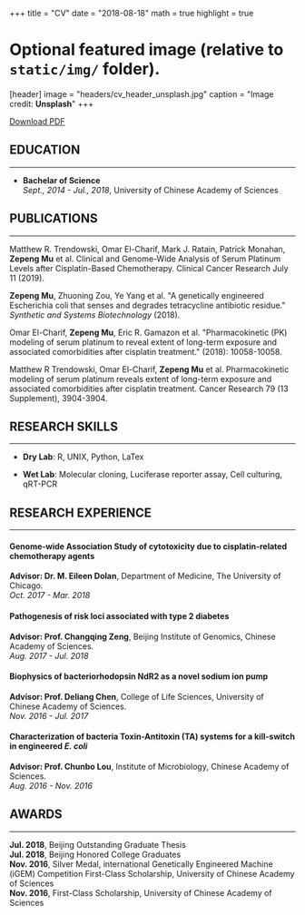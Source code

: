 +++
title = "CV"
date = "2018-08-18"
math = true
highlight = true

# Optional featured image (relative to `static/img/` folder).
[header]
image = "headers/cv_header_unsplash.jpg"
caption = "Image credit: **Unsplash**"
+++

[Download PDF](/files/cv.pdf)

## EDUCATION
---
* **Bachelar of Science**  
	*Sept., 2014 - Jul., 2018*, University of Chinese Academy of Sciences

## PUBLICATIONS
---
Matthew R. Trendowski, Omar El-Charif, Mark J. Ratain, Patrick Monahan, **Zepeng Mu** et al. Clinical and Genome-Wide Analysis of Serum Platinum Levels after Cisplatin-Based Chemotherapy. Clinical Cancer Research July 11 (2019).

**Zepeng Mu**, Zhuoning Zou, Ye Yang et al. "A genetically engineered Escherichia coli that senses and degrades tetracycline antibiotic residue." *Synthetic and Systems Biotechnology* (2018).

Omar El-Charif, **Zepeng Mu**, Eric R. Gamazon et al. "Pharmacokinetic (PK) modeling of serum platinum to reveal extent of long-term exposure and associated comorbidities after cisplatin treatment." (2018): 10058-10058.

Matthew R Trendowski, Omar El-Charif, **Zepeng Mu** et al. Pharmacokinetic modeling of serum platinum reveals extent of long-term exposure and associated comorbidities after cisplatin treatment. Cancer Research 79 (13 Supplement), 3904-3904.



## RESEARCH SKILLS
---
* **Dry Lab**: R, UNIX, Python, LaTex

* **Wet Lab**: Molecular cloning, Luciferase reporter assay, Cell culturing, qRT-PCR

## RESEARCH EXPERIENCE
---
#### Genome-wide Association Study of cytotoxicity due to cisplatin-related chemotherapy agents

**Advisor: Dr. M. Eileen Dolan**, Department of Medicine, The University of Chicago.  
	*Oct. 2017 - Mar. 2018*

#### Pathogenesis of risk loci associated with type 2 diabetes

**Advisor: Prof. Changqing Zeng**, Beijing Institute of Genomics, Chinese Academy of Sciences.  
	*Aug. 2017 - Jul. 2018*

#### Biophysics of bacteriorhodopsin NdR2 as a novel sodium ion pump

**Advisor: Prof. Deliang Chen**, College of Life Sciences, University of Chinese Academy of Sciences.  
	*Nov. 2016 - Jul. 2017*

#### Characterization of bacteria Toxin-Antitoxin (TA) systems for a kill-switch in engineered *E. coli*

**Advisor: Prof. Chunbo Lou**, Institute of Microbiology, Chinese Academy of Sciences.  
	*Aug. 2016 - Nov. 2016*

## AWARDS
---
**Jul. 2018**, Beijing Outstanding Graduate Thesis  
**Jul. 2018**, Beijing Honored College Graduates  
**Nov. 2016**, Silver Medal, international Genetically Engineered Machine (iGEM) Competition First-Class Scholarship, University of Chinese Academy of Sciences  
**Nov. 2016**, First-Class Scholarship, University of Chinese Academy of Sciences   
